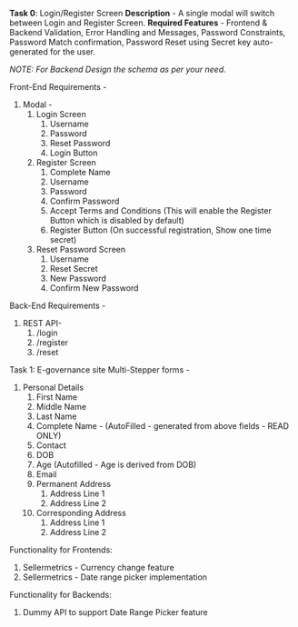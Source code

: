 **Task 0**: Login/Register Screen
**Description** - A single modal will switch between Login and Register Screen.
**Required Features** - Frontend & Backend Validation, Error Handling and Messages, Password Constraints, Password Match confirmation, Password Reset using Secret key auto-generated for the user.

*NOTE: For Backend Design the schema as per your need.*

Front-End Requirements -
1. Modal -
	1. Login Screen
		1. Username
		2. Password
		3. Reset Password
		4. Login Button
	2. Register Screen
		1. Complete Name
		2. Username
		3. Password
		4. Confirm Password
		5. Accept Terms and Conditions (This will enable the Register Button which is disabled by default)
		6. Register Button (On successful registration, Show one time secret)
	3. Reset Password Screen
		1. Username
		2. Reset Secret
		3. New Password
		4. Confirm New Password

Back-End Requirements - 
1. REST API-
	1.  /login
	2.  /register
	3.  /reset

Task 1: E-governance site 
Multi-Stepper forms - 
1. Personal Details 
	1. First Name
	2. Middle Name
	3. Last Name
	4. Complete Name - (AutoFilled - generated from above fields - READ ONLY)
	5. Contact
	6. DOB
	7. Age (Autofilled - Age is derived from DOB)
	8. Email
	9. Permanent Address
		1. Address Line 1
		2. Address Line 2
	10. Corresponding Address
		1. Address Line 1
		2. Address Line 2

Functionality for Frontends:
1. Sellermetrics - Currency change feature
2. Sellermetrics - Date range picker implementation

Functionality for Backends:
1. Dummy API to support Date Range Picker feature
